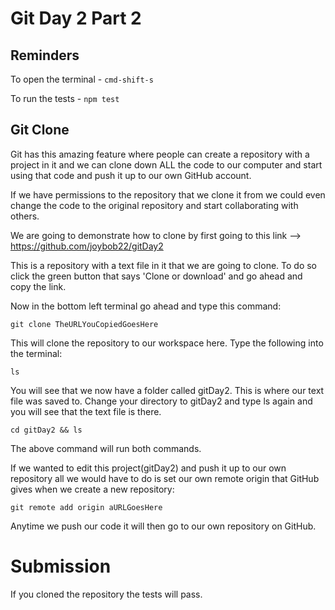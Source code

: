 # Git Day 2 Part 2

## Reminders

To open the terminal - `cmd-shift-s`

To run the tests - `npm test`

## Git Clone

Git has this amazing feature where people can create a repository with a project in it and we can clone down ALL the code to our computer and start using that code and push it up to our own GitHub account.

If we have permissions to the repository that we clone it from we could even change the code to the original repository and start collaborating with others.

We are going to demonstrate how to clone by first going to this link --> https://github.com/joybob22/gitDay2

This is a repository with a text file in it that we are going to clone. To do so click the green button that says 'Clone or download' and go ahead and copy the link.

Now in the bottom left terminal go ahead and type this command:

```
git clone TheURLYouCopiedGoesHere
```

This will clone the repository to our workspace here. Type the following into the terminal:

```
ls
```

You will see that we now have a folder called gitDay2. This is where our text file was saved to. Change your directory to gitDay2 and type ls again and you will see that the text file is there.

```
cd gitDay2 && ls
```

The above command will run both commands.

If we wanted to edit this project(gitDay2) and push it up to our own repository all we would have to do is set our own remote origin that GitHub gives when we create a new repository:

```
git remote add origin aURLGoesHere
```

Anytime we push our code it will then go to our own repository on GitHub.

# Submission
If you cloned the repository the tests will pass.
